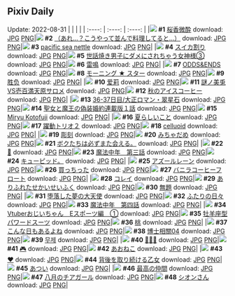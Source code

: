 ## Pixiv Daily
Update: 2022-08-31
|      |      |      |
| :----: | :----: | :----: |
|![](https://pixiv.microyu.workers.dev/c/240x480/img-master/img/2022/08/29/00/59/37/100836852_p0_master1200.jpg) **#1** [桜香微酔](https://www.pixiv.net/artworks/100836852) download: [JPG](https://pixiv.microyu.workers.dev/img-original/img/2022/08/29/00/59/37/100836852_p0.jpg) [PNG](https://pixiv.microyu.workers.dev/img-original/img/2022/08/29/00/59/37/100836852_p0.png)|![](https://pixiv.microyu.workers.dev/c/240x480/img-master/img/2022/08/29/08/05/34/100841345_p0_master1200.jpg) **#2** [（あれ…？こうやって並んで料理してると…）](https://www.pixiv.net/artworks/100841345) download: [JPG](https://pixiv.microyu.workers.dev/img-original/img/2022/08/29/08/05/34/100841345_p0.jpg) [PNG](https://pixiv.microyu.workers.dev/img-original/img/2022/08/29/08/05/34/100841345_p0.png)|![](https://pixiv.microyu.workers.dev/c/240x480/img-master/img/2022/08/29/01/59/42/100838003_p0_master1200.jpg) **#3** [pacific sea nettle](https://www.pixiv.net/artworks/100838003) download: [JPG](https://pixiv.microyu.workers.dev/img-original/img/2022/08/29/01/59/42/100838003_p0.jpg) [PNG](https://pixiv.microyu.workers.dev/img-original/img/2022/08/29/01/59/42/100838003_p0.png)|
|![](https://pixiv.microyu.workers.dev/c/240x480/img-master/img/2022/08/29/18/00/11/100848311_p0_master1200.jpg) **#4** [スイカ割り](https://www.pixiv.net/artworks/100848311) download: [JPG](https://pixiv.microyu.workers.dev/img-original/img/2022/08/29/18/00/11/100848311_p0.jpg) [PNG](https://pixiv.microyu.workers.dev/img-original/img/2022/08/29/18/00/11/100848311_p0.png)|![](https://pixiv.microyu.workers.dev/c/240x480/img-master/img/2022/08/30/00/00/19/100857160_p0_master1200.jpg) **#5** [世話焼き男子にダメにされちゃう女神様③](https://www.pixiv.net/artworks/100857160) download: [JPG](https://pixiv.microyu.workers.dev/img-original/img/2022/08/30/00/00/19/100857160_p0.jpg) [PNG](https://pixiv.microyu.workers.dev/img-original/img/2022/08/30/00/00/19/100857160_p0.png)|![](https://pixiv.microyu.workers.dev/c/240x480/img-master/img/2022/08/30/09/08/19/100863622_p0_master1200.jpg) **#6** [雷鳴](https://www.pixiv.net/artworks/100863622) download: [JPG](https://pixiv.microyu.workers.dev/img-original/img/2022/08/30/09/08/19/100863622_p0.jpg) [PNG](https://pixiv.microyu.workers.dev/img-original/img/2022/08/30/09/08/19/100863622_p0.png)|
|![](https://pixiv.microyu.workers.dev/c/240x480/img-master/img/2022/08/29/00/14/24/100835728_p0_master1200.jpg) **#7** [ODDS&ENDS](https://www.pixiv.net/artworks/100835728) download: [JPG](https://pixiv.microyu.workers.dev/img-original/img/2022/08/29/00/14/24/100835728_p0.jpg) [PNG](https://pixiv.microyu.workers.dev/img-original/img/2022/08/29/00/14/24/100835728_p0.png)|![](https://pixiv.microyu.workers.dev/c/240x480/img-master/img/2022/08/30/00/18/22/100857791_p0_master1200.jpg) **#8** [モーニング ★ スター](https://www.pixiv.net/artworks/100857791) download: [JPG](https://pixiv.microyu.workers.dev/img-original/img/2022/08/30/00/18/22/100857791_p0.jpg) [PNG](https://pixiv.microyu.workers.dev/img-original/img/2022/08/30/00/18/22/100857791_p0.png)|![](https://pixiv.microyu.workers.dev/c/240x480/img-master/img/2022/08/30/16/04/13/100868335_p0_master1200.jpg) **#9** [胜负](https://www.pixiv.net/artworks/100868335) download: [JPG](https://pixiv.microyu.workers.dev/img-original/img/2022/08/30/16/04/13/100868335_p0.jpg) [PNG](https://pixiv.microyu.workers.dev/img-original/img/2022/08/30/16/04/13/100868335_p0.png)|
|![](https://pixiv.microyu.workers.dev/c/240x480/img-master/img/2022/08/29/00/50/01/100836636_p0_master1200.jpg) **#10** [爱莉](https://www.pixiv.net/artworks/100836636) download: [JPG](https://pixiv.microyu.workers.dev/img-original/img/2022/08/29/00/50/01/100836636_p0.jpg) [PNG](https://pixiv.microyu.workers.dev/img-original/img/2022/08/29/00/50/01/100836636_p0.png)|![](https://pixiv.microyu.workers.dev/c/240x480/img-master/img/2022/08/29/06/43/25/100840618_p0_master1200.jpg) **#11** [謎ノ美兎VS壱百満天原サロメ](https://www.pixiv.net/artworks/100840618) download: [JPG](https://pixiv.microyu.workers.dev/img-original/img/2022/08/29/06/43/25/100840618_p0.jpg) [PNG](https://pixiv.microyu.workers.dev/img-original/img/2022/08/29/06/43/25/100840618_p0.png)|![](https://pixiv.microyu.workers.dev/c/240x480/img-master/img/2022/08/29/21/44/56/100853294_p0_master1200.jpg) **#12** [秋のアイスコーヒー](https://www.pixiv.net/artworks/100853294) download: [JPG](https://pixiv.microyu.workers.dev/img-original/img/2022/08/29/21/44/56/100853294_p0.jpg) [PNG](https://pixiv.microyu.workers.dev/img-original/img/2022/08/29/21/44/56/100853294_p0.png)|
|![](https://pixiv.microyu.workers.dev/c/240x480/img-master/img/2022/08/30/00/00/20/100857166_p0_master1200.jpg) **#13** [36-37日目/大正ロマン・翠星石](https://www.pixiv.net/artworks/100857166) download: [JPG](https://pixiv.microyu.workers.dev/img-original/img/2022/08/30/00/00/20/100857166_p0.jpg) [PNG](https://pixiv.microyu.workers.dev/img-original/img/2022/08/30/00/00/20/100857166_p0.png)|![](https://pixiv.microyu.workers.dev/c/240x480/img-master/img/2022/08/30/18/27/15/100870713_p0_master1200.jpg) **#14** [聖女と魔王の偽装婚約連載版１話](https://www.pixiv.net/artworks/100870713) download: [JPG](https://pixiv.microyu.workers.dev/img-original/img/2022/08/30/18/27/15/100870713_p0.jpg) [PNG](https://pixiv.microyu.workers.dev/img-original/img/2022/08/30/18/27/15/100870713_p0.png)|![](https://pixiv.microyu.workers.dev/c/240x480/img-master/img/2022/08/29/00/00/57/100835204_p0_master1200.jpg) **#15** [Miryu Kotofuji](https://www.pixiv.net/artworks/100835204) download: [JPG](https://pixiv.microyu.workers.dev/img-original/img/2022/08/29/00/00/57/100835204_p0.jpg) [PNG](https://pixiv.microyu.workers.dev/img-original/img/2022/08/29/00/00/57/100835204_p0.png)|
|![](https://pixiv.microyu.workers.dev/c/240x480/img-master/img/2022/08/29/17/45/18/100848061_p0_master1200.jpg) **#16** [夏らしいこと](https://www.pixiv.net/artworks/100848061) download: [JPG](https://pixiv.microyu.workers.dev/img-original/img/2022/08/29/17/45/18/100848061_p0.jpg) [PNG](https://pixiv.microyu.workers.dev/img-original/img/2022/08/29/17/45/18/100848061_p0.png)|![](https://pixiv.microyu.workers.dev/c/240x480/img-master/img/2022/08/30/00/16/46/100857749_p0_master1200.jpg) **#17** [躍動トリオ２](https://www.pixiv.net/artworks/100857749) download: [JPG](https://pixiv.microyu.workers.dev/img-original/img/2022/08/30/00/16/46/100857749_p0.jpg) [PNG](https://pixiv.microyu.workers.dev/img-original/img/2022/08/30/00/16/46/100857749_p0.png)|![](https://pixiv.microyu.workers.dev/c/240x480/img-master/img/2022/08/29/00/03/48/100835358_p0_master1200.jpg) **#18** [celluoid](https://www.pixiv.net/artworks/100835358) download: [JPG](https://pixiv.microyu.workers.dev/img-original/img/2022/08/29/00/03/48/100835358_p0.jpg) [PNG](https://pixiv.microyu.workers.dev/img-original/img/2022/08/29/00/03/48/100835358_p0.png)|
|![](https://pixiv.microyu.workers.dev/c/240x480/img-master/img/2022/08/29/00/00/24/100835122_p0_master1200.jpg) **#19** [彫刻](https://www.pixiv.net/artworks/100835122) download: [JPG](https://pixiv.microyu.workers.dev/img-original/img/2022/08/29/00/00/24/100835122_p0.jpg) [PNG](https://pixiv.microyu.workers.dev/img-original/img/2022/08/29/00/00/24/100835122_p0.png)|![](https://pixiv.microyu.workers.dev/c/240x480/img-master/img/2022/08/29/18/44/41/100849142_p0_master1200.jpg) **#20** [みちゃだめ](https://www.pixiv.net/artworks/100849142) download: [JPG](https://pixiv.microyu.workers.dev/img-original/img/2022/08/29/18/44/41/100849142_p0.jpg) [PNG](https://pixiv.microyu.workers.dev/img-original/img/2022/08/29/18/44/41/100849142_p0.png)|![](https://pixiv.microyu.workers.dev/c/240x480/img-master/img/2022/08/30/10/51/12/100864524_p0_master1200.jpg) **#21** [ボクたちは必ずまた会える。](https://www.pixiv.net/artworks/100864524) download: [JPG](https://pixiv.microyu.workers.dev/img-original/img/2022/08/30/10/51/12/100864524_p0.jpg) [PNG](https://pixiv.microyu.workers.dev/img-original/img/2022/08/30/10/51/12/100864524_p0.png)|
|![](https://pixiv.microyu.workers.dev/c/240x480/img-master/img/2022/08/29/00/36/56/100836359_p0_master1200.jpg) **#22** [🌹](https://www.pixiv.net/artworks/100836359) download: [JPG](https://pixiv.microyu.workers.dev/img-original/img/2022/08/29/00/36/56/100836359_p0.jpg) [PNG](https://pixiv.microyu.workers.dev/img-original/img/2022/08/29/00/36/56/100836359_p0.png)|![](https://pixiv.microyu.workers.dev/c/240x480/img-master/img/2022/08/29/00/02/02/100835280_p0_master1200.jpg) **#23** [魔法中年　第三話](https://www.pixiv.net/artworks/100835280) download: [JPG](https://pixiv.microyu.workers.dev/img-original/img/2022/08/29/00/02/02/100835280_p0.jpg) [PNG](https://pixiv.microyu.workers.dev/img-original/img/2022/08/29/00/02/02/100835280_p0.png)|![](https://pixiv.microyu.workers.dev/c/240x480/img-master/img/2022/08/29/14/14/15/100845191_p0_master1200.jpg) **#24** [キューピッド。](https://www.pixiv.net/artworks/100845191) download: [JPG](https://pixiv.microyu.workers.dev/img-original/img/2022/08/29/14/14/15/100845191_p0.jpg) [PNG](https://pixiv.microyu.workers.dev/img-original/img/2022/08/29/14/14/15/100845191_p0.png)|
|![](https://pixiv.microyu.workers.dev/c/240x480/img-master/img/2022/08/29/00/07/21/100835500_p0_master1200.jpg) **#25** [アズールレーン](https://www.pixiv.net/artworks/100835500) download: [JPG](https://pixiv.microyu.workers.dev/img-original/img/2022/08/29/00/07/21/100835500_p0.jpg) [PNG](https://pixiv.microyu.workers.dev/img-original/img/2022/08/29/00/07/21/100835500_p0.png)|![](https://pixiv.microyu.workers.dev/c/240x480/img-master/img/2022/08/29/00/07/01/100835485_p0_master1200.jpg) **#26** [買っちった](https://www.pixiv.net/artworks/100835485) download: [JPG](https://pixiv.microyu.workers.dev/img-original/img/2022/08/29/00/07/01/100835485_p0.jpg) [PNG](https://pixiv.microyu.workers.dev/img-original/img/2022/08/29/00/07/01/100835485_p0.png)|![](https://pixiv.microyu.workers.dev/c/240x480/img-master/img/2022/08/30/20/30/00/100873364_p0_master1200.jpg) **#27** [バニラコーヒーフロート](https://www.pixiv.net/artworks/100873364) download: [JPG](https://pixiv.microyu.workers.dev/img-original/img/2022/08/30/20/30/00/100873364_p0.jpg) [PNG](https://pixiv.microyu.workers.dev/img-original/img/2022/08/30/20/30/00/100873364_p0.png)|
|![](https://pixiv.microyu.workers.dev/c/240x480/img-master/img/2022/08/29/00/00/03/100835023_p0_master1200.jpg) **#28** [コレイ](https://www.pixiv.net/artworks/100835023) download: [JPG](https://pixiv.microyu.workers.dev/img-original/img/2022/08/29/00/00/03/100835023_p0.jpg) [PNG](https://pixiv.microyu.workers.dev/img-original/img/2022/08/29/00/00/03/100835023_p0.png)|![](https://pixiv.microyu.workers.dev/c/240x480/img-master/img/2022/08/30/00/09/29/100857546_p0_master1200.jpg) **#29** [ありふれたせかいせいふく](https://www.pixiv.net/artworks/100857546) download: [JPG](https://pixiv.microyu.workers.dev/img-original/img/2022/08/30/00/09/29/100857546_p0.jpg) [PNG](https://pixiv.microyu.workers.dev/img-original/img/2022/08/30/00/09/29/100857546_p0.png)|![](https://pixiv.microyu.workers.dev/c/240x480/img-master/img/2022/08/29/21/05/20/100852336_p0_master1200.jpg) **#30** [無題](https://www.pixiv.net/artworks/100852336) download: [JPG](https://pixiv.microyu.workers.dev/img-original/img/2022/08/29/21/05/20/100852336_p0.jpg) [PNG](https://pixiv.microyu.workers.dev/img-original/img/2022/08/29/21/05/20/100852336_p0.png)|
|![](https://pixiv.microyu.workers.dev/c/240x480/img-master/img/2022/08/30/09/28/06/100863807_p0_master1200.jpg) **#31** [堕落した夢の大天使](https://www.pixiv.net/artworks/100863807) download: [JPG](https://pixiv.microyu.workers.dev/img-original/img/2022/08/30/09/28/06/100863807_p0.jpg) [PNG](https://pixiv.microyu.workers.dev/img-original/img/2022/08/30/09/28/06/100863807_p0.png)|![](https://pixiv.microyu.workers.dev/c/240x480/img-master/img/2022/08/29/15/11/37/100845899_p0_master1200.jpg) **#32** [ふたりの日々](https://www.pixiv.net/artworks/100845899) download: [JPG](https://pixiv.microyu.workers.dev/img-original/img/2022/08/29/15/11/37/100845899_p0.jpg) [PNG](https://pixiv.microyu.workers.dev/img-original/img/2022/08/29/15/11/37/100845899_p0.png)|![](https://pixiv.microyu.workers.dev/c/240x480/img-master/img/2022/08/30/00/02/13/100857295_p0_master1200.jpg) **#33** [魔法中年　第四話](https://www.pixiv.net/artworks/100857295) download: [JPG](https://pixiv.microyu.workers.dev/img-original/img/2022/08/30/00/02/13/100857295_p0.jpg) [PNG](https://pixiv.microyu.workers.dev/img-original/img/2022/08/30/00/02/13/100857295_p0.png)|
|![](https://pixiv.microyu.workers.dev/c/240x480/img-master/img/2022/08/29/21/09/36/100852422_p0_master1200.jpg) **#34** [Vtuberおじいちゃん　Eスポーツ編　①](https://www.pixiv.net/artworks/100852422) download: [JPG](https://pixiv.microyu.workers.dev/img-original/img/2022/08/29/21/09/36/100852422_p0.jpg) [PNG](https://pixiv.microyu.workers.dev/img-original/img/2022/08/29/21/09/36/100852422_p0.png)|![](https://pixiv.microyu.workers.dev/c/240x480/img-master/img/2022/08/29/00/00/19/100835089_p0_master1200.jpg) **#35** [牡羊座型パワードスーツ](https://www.pixiv.net/artworks/100835089) download: [JPG](https://pixiv.microyu.workers.dev/img-original/img/2022/08/29/00/00/19/100835089_p0.jpg) [PNG](https://pixiv.microyu.workers.dev/img-original/img/2022/08/29/00/00/19/100835089_p0.png)|![](https://pixiv.microyu.workers.dev/c/240x480/img-master/img/2022/08/29/22/05/54/100853913_p0_master1200.jpg) **#36** [桃](https://www.pixiv.net/artworks/100853913) download: [JPG](https://pixiv.microyu.workers.dev/img-original/img/2022/08/29/22/05/54/100853913_p0.jpg) [PNG](https://pixiv.microyu.workers.dev/img-original/img/2022/08/29/22/05/54/100853913_p0.png)|
|![](https://pixiv.microyu.workers.dev/c/240x480/img-master/img/2022/08/30/00/14/13/100857099_p0_master1200.jpg) **#37** [こんな日もあるよね](https://www.pixiv.net/artworks/100857099) download: [JPG](https://pixiv.microyu.workers.dev/img-original/img/2022/08/30/00/14/13/100857099_p0.jpg) [PNG](https://pixiv.microyu.workers.dev/img-original/img/2022/08/30/00/14/13/100857099_p0.png)|![](https://pixiv.microyu.workers.dev/c/240x480/img-master/img/2022/08/29/21/51/05/100853460_p0_master1200.jpg) **#38** [博士相關04](https://www.pixiv.net/artworks/100853460) download: [JPG](https://pixiv.microyu.workers.dev/img-original/img/2022/08/29/21/51/05/100853460_p0.jpg) [PNG](https://pixiv.microyu.workers.dev/img-original/img/2022/08/29/21/51/05/100853460_p0.png)|![](https://pixiv.microyu.workers.dev/c/240x480/img-master/img/2022/08/29/00/00/08/100835050_p0_master1200.jpg) **#39** [무제](https://www.pixiv.net/artworks/100835050) download: [JPG](https://pixiv.microyu.workers.dev/img-original/img/2022/08/29/00/00/08/100835050_p0.jpg) [PNG](https://pixiv.microyu.workers.dev/img-original/img/2022/08/29/00/00/08/100835050_p0.png)|
|![](https://pixiv.microyu.workers.dev/c/240x480/img-master/img/2022/08/30/06/16/49/100862060_p0_master1200.jpg) **#40** [🌙🐇🌙](https://www.pixiv.net/artworks/100862060) download: [JPG](https://pixiv.microyu.workers.dev/img-original/img/2022/08/30/06/16/49/100862060_p0.jpg) [PNG](https://pixiv.microyu.workers.dev/img-original/img/2022/08/30/06/16/49/100862060_p0.png)|![](https://pixiv.microyu.workers.dev/c/240x480/img-master/img/2022/08/29/08/21/35/100841468_p0_master1200.jpg) **#41** [🎮](https://www.pixiv.net/artworks/100841468) download: [JPG](https://pixiv.microyu.workers.dev/img-original/img/2022/08/29/08/21/35/100841468_p0.jpg) [PNG](https://pixiv.microyu.workers.dev/img-original/img/2022/08/29/08/21/35/100841468_p0.png)|![](https://pixiv.microyu.workers.dev/c/240x480/img-master/img/2022/08/29/19/03/37/100849527_p0_master1200.jpg) **#42** [あおねこ](https://www.pixiv.net/artworks/100849527) download: [JPG](https://pixiv.microyu.workers.dev/img-original/img/2022/08/29/19/03/37/100849527_p0.jpg) [PNG](https://pixiv.microyu.workers.dev/img-original/img/2022/08/29/19/03/37/100849527_p0.png)|
|![](https://pixiv.microyu.workers.dev/c/240x480/img-master/img/2022/08/29/00/00/24/100835123_p0_master1200.jpg) **#43** [❤](https://www.pixiv.net/artworks/100835123) download: [JPG](https://pixiv.microyu.workers.dev/img-original/img/2022/08/29/00/00/24/100835123_p0.jpg) [PNG](https://pixiv.microyu.workers.dev/img-original/img/2022/08/29/00/00/24/100835123_p0.png)|![](https://pixiv.microyu.workers.dev/c/240x480/img-master/img/2022/08/29/13/08/12/100844494_p0_master1200.jpg) **#44** [背後を取り続ける乙女](https://www.pixiv.net/artworks/100844494) download: [JPG](https://pixiv.microyu.workers.dev/img-original/img/2022/08/29/13/08/12/100844494_p0.jpg) [PNG](https://pixiv.microyu.workers.dev/img-original/img/2022/08/29/13/08/12/100844494_p0.png)|![](https://pixiv.microyu.workers.dev/c/240x480/img-master/img/2022/08/29/22/11/42/100854072_p0_master1200.jpg) **#45** [あつい](https://www.pixiv.net/artworks/100854072) download: [JPG](https://pixiv.microyu.workers.dev/img-original/img/2022/08/29/22/11/42/100854072_p0.jpg) [PNG](https://pixiv.microyu.workers.dev/img-original/img/2022/08/29/22/11/42/100854072_p0.png)|
|![](https://pixiv.microyu.workers.dev/c/240x480/img-master/img/2022/08/30/17/15/10/100869381_p0_master1200.jpg) **#46** [最高の仲間](https://www.pixiv.net/artworks/100869381) download: [JPG](https://pixiv.microyu.workers.dev/img-original/img/2022/08/30/17/15/10/100869381_p0.jpg) [PNG](https://pixiv.microyu.workers.dev/img-original/img/2022/08/30/17/15/10/100869381_p0.png)|![](https://pixiv.microyu.workers.dev/c/240x480/img-master/img/2022/08/29/13/21/26/100844627_p0_master1200.jpg) **#47** [八月のチアガール](https://www.pixiv.net/artworks/100844627) download: [JPG](https://pixiv.microyu.workers.dev/img-original/img/2022/08/29/13/21/26/100844627_p0.jpg) [PNG](https://pixiv.microyu.workers.dev/img-original/img/2022/08/29/13/21/26/100844627_p0.png)|![](https://pixiv.microyu.workers.dev/c/240x480/img-master/img/2022/08/29/00/02/20/100835294_p0_master1200.jpg) **#48** [シオンさん](https://www.pixiv.net/artworks/100835294) download: [JPG](https://pixiv.microyu.workers.dev/img-original/img/2022/08/29/00/02/20/100835294_p0.jpg) [PNG](https://pixiv.microyu.workers.dev/img-original/img/2022/08/29/00/02/20/100835294_p0.png)|
